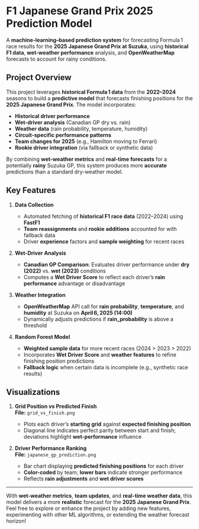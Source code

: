 # F1 Japanese Grand Prix 2025 Prediction Model

A **machine-learning–based prediction system** for forecasting Formula 1 race results for the **2025 Japanese Grand Prix at Suzuka**, using **historical F1 data**, **wet-weather performance** analysis, and **OpenWeatherMap** forecasts to account for rainy conditions.

## Project Overview

This project leverages **historical Formula 1 data** from the **2022–2024** seasons to build a **predictive model** that forecasts finishing positions for the **2025 Japanese Grand Prix**. The model incorporates:

- **Historical driver performance**  
- **Wet-driver analysis** (Canadian GP dry vs. rain)  
- **Weather data** (rain probability, temperature, humidity)  
- **Circuit-specific performance patterns**  
- **Team changes for 2025** (e.g., Hamilton moving to Ferrari)  
- **Rookie driver integration** (via fallback or synthetic data)

By combining **wet-weather metrics** and **real-time forecasts** for a potentially **rainy** Suzuka GP, this system produces more **accurate** predictions than a standard dry-weather model.

## Key Features

1. **Data Collection**  
   - Automated fetching of **historical F1 race data** (2022–2024) using **FastF1**  
   - **Team reassignments** and **rookie additions** accounted for with fallback data  
   - Driver **experience** factors and **sample weighting** for recent races

2. **Wet-Driver Analysis**  
   - **Canadian GP Comparison**: Evaluates driver performance under **dry (2022)** vs. **wet (2023)** conditions  
   - Computes a **Wet Driver Score** to reflect each driver’s **rain performance** advantage or disadvantage

3. **Weather Integration**  
   - **OpenWeatherMap** API call for **rain probability**, **temperature**, and **humidity** at Suzuka on **April 6, 2025 (14:00)**  
   - Dynamically adjusts predictions if **rain_probability** is above a threshold

4. **Random Forest Model**  
   - **Weighted sample data** for more recent races (2024 > 2023 > 2022)  
   - Incorporates **Wet Driver Score** and **weather features** to refine finishing position predictions  
   - **Fallback logic** when certain data is incomplete (e.g., synthetic race results)

## Visualizations

1. **Grid Position vs Predicted Finish**  
   **File:** `grid_vs_finish.png`  
   - Plots each driver’s **starting grid** against **expected finishing position**  
   - Diagonal line indicates perfect parity between start and finish; deviations highlight **wet-performance** influence

2. **Driver Performance Ranking**  
   **File:** `japanese_gp_prediction.png`  
   - Bar chart displaying **predicted finishing positions** for each driver  
   - **Color-coded** by team; **lower bars** indicate stronger performance  
   - Reflects **rain adjustments** and **wet driver scores**

---

With **wet-weather metrics**, **team updates**, and **real-time weather data**, this model delivers a more **realistic** forecast for the **2025 Japanese Grand Prix**. Feel free to explore or enhance the project by adding new features, experimenting with other ML algorithms, or extending the weather forecast horizon!  
